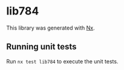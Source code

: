 # lib784

This library was generated with [Nx](https://nx.dev).

## Running unit tests

Run `nx test lib784` to execute the unit tests.
